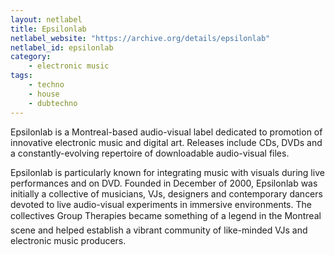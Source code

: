 ```yaml
---
layout: netlabel
title: Epsilonlab
netlabel_website: "https://archive.org/details/epsilonlab"
netlabel_id: epsilonlab
category:
    - electronic music
tags:
    - techno
    - house
    - dubtechno
---
```

Epsilonlab is a Montreal-based audio-visual label dedicated to promotion of innovative electronic music and digital art. Releases include CDs, DVDs and a constantly-evolving repertoire of downloadable audio-visual files.

Epsilonlab is particularly known for integrating music with visuals during live performances and on DVD. Founded in December of 2000, Epsilonlab was initially a collective of musicians, VJs, designers and contemporary dancers devoted to live audio-visual experiments in immersive environments. The collectives Group Therapies became something of a legend in the Montreal scene and helped establish a vibrant community of like-minded VJs and electronic music producers. 

